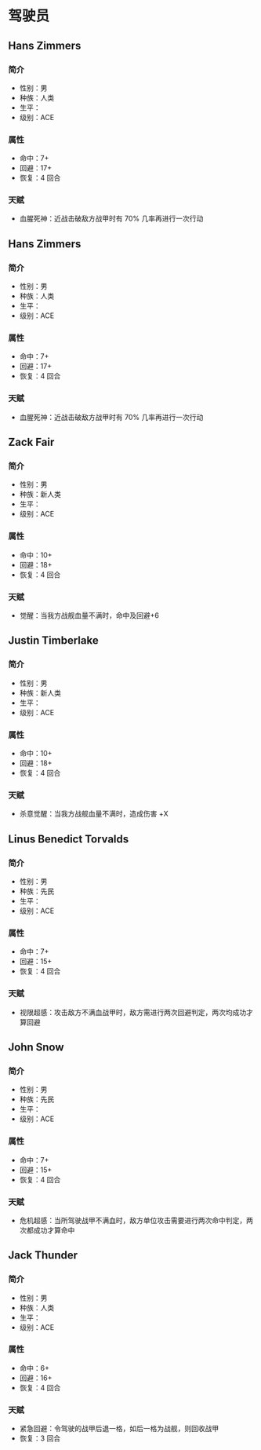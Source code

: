# 驾驶员


## Hans Zimmers 
### 简介
- 性别：男
- 种族：人类
- 生平：
- 级别：ACE

### 属性
- 命中：7+
- 回避：17+
- 恢复：4 回合

### 天赋
- 血腥死神：近战击破敌方战甲时有 70% 几率再进行一次行动

## Hans Zimmers 
### 简介
- 性别：男
- 种族：人类
- 生平：
- 级别：ACE

### 属性
- 命中：7+
- 回避：17+
- 恢复：4 回合

### 天赋
- 血腥死神：近战击破敌方战甲时有 70% 几率再进行一次行动

## Zack Fair
### 简介
- 性别：男
- 种族：新人类
- 生平：
- 级别：ACE

### 属性
- 命中：10+
- 回避：18+
- 恢复：4 回合

### 天赋
- 觉醒：当我方战舰血量不满时，命中及回避+6

## Justin Timberlake
### 简介
- 性别：男
- 种族：新人类
- 生平：
- 级别：ACE

### 属性
- 命中：10+
- 回避：18+
- 恢复：4 回合

### 天赋
- 杀意觉醒：当我方战舰血量不满时，造成伤害 +X

## Linus Benedict Torvalds
### 简介
- 性别：男
- 种族：先民
- 生平：
- 级别：ACE

### 属性
- 命中：7+
- 回避：15+
- 恢复：4 回合

### 天赋
- 视限超感：攻击敌方不满血战甲时，敌方需进行两次回避判定，两次均成功才算回避

## John Snow
### 简介
- 性别：男
- 种族：先民
- 生平：
- 级别：ACE

### 属性
- 命中：7+
- 回避：15+
- 恢复：4 回合

### 天赋
- 危机超感：当所驾驶战甲不满血时，敌方单位攻击需要进行两次命中判定，两次都成功才算命中

## Jack Thunder
### 简介
- 性别：男
- 种族：人类
- 生平：
- 级别：ACE

### 属性
- 命中：6+
- 回避：16+
- 恢复：4 回合

### 天赋
- 紧急回避：令驾驶的战甲后退一格，如后一格为战舰，则回收战甲
- 恢复：3 回合

